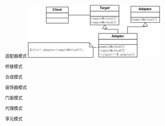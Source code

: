 适配器模式
![image](https://github.com/loveprolife/IMG/blob/master/shipeiqi.gif)

桥接模式

合成模式

装饰器模式

门面模式

代理模式

享元模式
